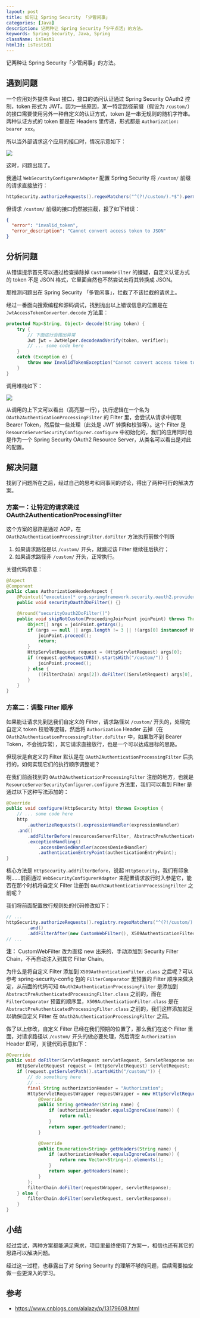 ```yaml
---
layout: post
title: 如何让 Spring Security 「少管闲事」
categories: [Java]
description: 记两种让 Spring Security「少干点活」的方法。
keywords: Spring Security, Java, Spring
className: isTest1
htmlId: isTestId1
---
```


记两种让 Spring Security「少管闲事」的方法。

## 遇到问题

一个应用对外提供 Rest 接口，接口的访问认证通过 Spring Security OAuth2 控制，token 形式为 JWT。因为一些原因，某一特定路径前缀（假设为 `/custom/`）的接口需要使用另外一种自定义的认证方式，token 是一串无规则的随机字符串。两种认证方式的 token 都是在 Headers 里传递，形式都是 `Authorization: bearer xxx`。

所以当外部请求这个应用的接口时，情况示意如下：

![](/images/posts/java/spring-security-traffic.png)

这时，问题出现了。

我通过 `WebSecurityConfigurerAdapter` 配置 Spring Security 将 `/custom/` 前缀的请求直接放行：

```java
httpSecurity.authorizeRequests().regexMatchers("^(?!/custom/).*$").permitAll();
```

但请求 `/custom/` 前缀的接口仍然被拦截，报了如下错误：

```json
{
  "error": "invalid_token",
  "error_description": "Cannot convert access token to JSON"
}
```

## 分析问题

从错误提示首先可以通过检查排除掉 `CustomWebFilter` 的嫌疑，自定义认证方式的 token 不是 JSON 格式，它里面自然也不然尝试去将其转换成 JSON。

那推测问题出在 Spring Security 「多管闲事」，拦截了不该拦截的请求上。

经过一番面向搜索编程和源码调试，找到抛出以上错误信息的位置是在 `JwtAccessTokenConverter.decode` 方法里：

```java
protected Map<String, Object> decode(String token) {
    try {
        // 下面这行会抛出异常
        Jwt jwt = JwtHelper.decodeAndVerify(token, verifier);
        // ... some code here
    }
    catch (Exception e) {
        throw new InvalidTokenException("Cannot convert access token to JSON", e);
    }
}
```

调用堆栈如下：

![](/images/posts/java/spring-security-callstack.png)

从调用的上下文可以看出（高亮那一行），执行逻辑在一个名为 `OAuth2AuthenticationProcessingFilter` 的 Filter 里，会尝试从请求中提取 Bearer Token，然后做一些处理（此处是 JWT 转换和校验等）。这个 Filter 是 `ResourceServerSecurityConfigurer.configure` 中初始化的，我们的应用同时也是作为一个 Spring Security OAuth2 Resource Server，从类名可以看出是对此的配置。

## 解决问题

找到了问题所在之后，经过自己的思考和同事间的讨论，得出了两种可行的解决方案。

### 方案一：让特定的请求跳过 OAuth2AuthenticationProcessingFilter

这个方案的思路是通过 AOP，在 `OAuth2AuthenticationProcessingFilter.doFilter` 方法执行前做个判断

1. 如果请求路径是以 `/custom/` 开头，就跳过该 Filter 继续往后执行；
2. 如果请求路径非 `/custom/` 开头，正常执行。

关键代码示意：

```java
@Aspect
@Component
public class AuthorizationHeaderAspect {
    @Pointcut("execution(* org.springframework.security.oauth2.provider.authentication.OAuth2AuthenticationProcessingFilter.doFilter(..))")
    public void securityOauth2DoFilter() {}

    @Around("securityOauth2DoFilter()")
    public void skipNotCustom(ProceedingJoinPoint joinPoint) throws Throwable {
        Object[] args = joinPoint.getArgs();
        if (args == null || args.length != 3 || !(args[0] instanceof HttpServletRequest && args[1] instanceof javax.servlet.ServletResponse && args[2] instanceof FilterChain)) {
            joinPoint.proceed();
            return;
        }
        HttpServletRequest request = (HttpServletRequest) args[0];
        if (request.getRequestURI().startsWith("/custom/")) {
            joinPoint.proceed();
        } else {
            ((FilterChain) args[2]).doFilter((ServletRequest) args[0], (ServletResponse) args[1]);
        }
    }
}
```

### 方案二：调整 Filter 顺序 

如果能让请求先到达我们自定义的 Filter，请求路径以 `/custom/` 开头的，处理完自定义 token 校验等逻辑，然后将 `Authorization` Header 去掉（在 `OAuth2AuthenticationProcessingFilter.doFilter` 中，如果取不到 Bearer Token，不会抛异常），其它请求直接放行，也是一个可以达成目标的思路。

但现状是自定义的 Filter 默认是在 `OAuth2AuthenticationProcessingFilter` 后执行的，如何实现它们的执行顺序调整呢？

在我们前面找到的 `OAuth2AuthenticationProcessingFilter` 注册的地方，也就是 `ResourceServerSecurityConfigurer.configure` 方法里，我们可以看到 Filter 是通过以下这种写法添加的：

```java
@Override
public void configure(HttpSecurity http) throws Exception {
    // ... some code here
    http
        .authorizeRequests().expressionHandler(expressionHandler)
    .and()
        .addFilterBefore(resourcesServerFilter, AbstractPreAuthenticatedProcessingFilter.class)
        .exceptionHandling()
            .accessDeniedHandler(accessDeniedHandler)
            .authenticationEntryPoint(authenticationEntryPoint);
}
```

核心方法是 `HttpSecurity.addFilterBefore`，说起 `HttpSecurity`，我们有印象啊……前面通过 `WebSecurityConfigurerAdapter` 来配置请求放行时入参是它，能否在那个时机将自定义 Filter 注册到 `OAuth2AuthenticationProcessingFilter` 之前呢？

我们将前面配置放行规则处的代码修改如下：

```java
// ...
httpSecurity.authorizeRequests().registry.regexMatchers("^(?!/custom/).*$").permitAll()
        .and()
        .addFilterAfter(new CustomWebFilter(), X509AuthenticationFilter.class);
// ...
```

**注：** CustomWebFilter 改为直接 new 出来的，手动添加到 Security Filter Chain，不再自动注入到其它 Filter Chain。

为什么是将自定义 Filter 添加到 `X509AuthenticationFilter.class` 之后呢？可以参考 spring-security-config 包的 `FilterComparator` 里预置的 Filter 顺序来做决定，从前面的代码可知 `OAuth2AuthenticationProcessingFilter` 是添加到 `AbstractPreAuthenticatedProcessingFilter.class` 之前的，而在 `FilterComparator` 预置的顺序里，`X509AuthenticationFilter.class` 是在 `AbstractPreAuthenticatedProcessingFilter.class` 之前的，我们这样添加就足以确保自定义 Filter 在 `OAuth2AuthenticationProcessingFilter` 之前。

做了以上修改，自定义 Filter 已经在我们预期的位置了，那么我们在这个 Filter 里面，对请求路径以 `/custom/` 开头的做必要处理，然后清空 `Authorization` Header 即可，关键代码示意如下：

```java
@Override
public void doFilter(ServletRequest servletRequest, ServletResponse servletResponse, FilterChain filterChain) throws IOException, ServletException {
    HttpServletRequest request = (HttpServletRequest) servletRequest;
    if (request.getServletPath().startsWith("/custom/")) {
        // do something here
        // ...
        final String authorizationHeader = "Authorization";
        HttpServletRequestWrapper requestWrapper = new HttpServletRequestWrapper((HttpServletRequest) servletRequest) {
            @Override
            public String getHeader(String name) {
                if (authorizationHeader.equalsIgnoreCase(name)) {
                    return null;
                }
                return super.getHeader(name);
            }

            @Override
            public Enumeration<String> getHeaders(String name) {
                if (authorizationHeader.equalsIgnoreCase(name)) {
                    return new Vector<String>().elements();
                }
                return super.getHeaders(name);
            }
        };
        filterChain.doFilter(requestWrapper, servletResponse);
    } else {
        filterChain.doFilter(servletRequest, servletResponse);
    }
}
```

## 小结

经过尝试，两种方案都能满足需求，项目里最终使用了方案一，相信也还有其它的思路可以解决问题。

经过这一过程，也暴露出了对 Spring Security 的理解不够的问题，后续需要抽空做一些更深入的学习。

## 参考

- <https://www.cnblogs.com/alalazy/p/13179608.html>